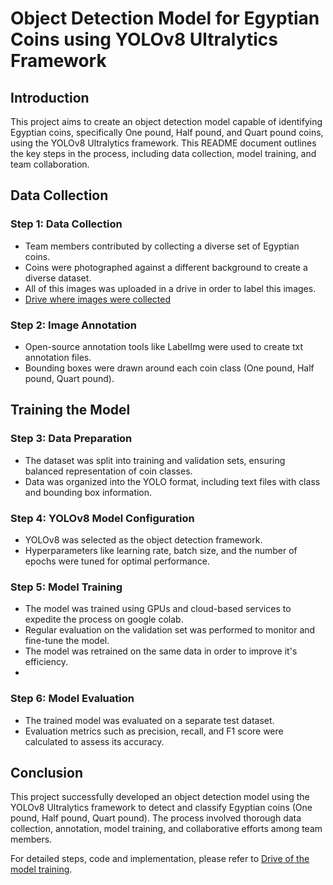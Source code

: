 # Object Detection Model for Egyptian Coins using YOLOv8 Ultralytics Framework

## Introduction

This project aims to create an object detection model capable of identifying Egyptian coins, specifically One pound, Half pound, and Quart pound coins, using the YOLOv8 Ultralytics framework. This README document outlines the key steps in the process, including data collection, model training, and team collaboration.

## Data Collection

### Step 1: Data Collection

- Team members contributed by collecting a diverse set of Egyptian coins.
- Coins were photographed against a different background to create a diverse dataset.
- All of this images was uploaded in a drive in order to label this images.
- [Drive where images were collected](https://github.com/your-username/your-repo)


### Step 2: Image Annotation

- Open-source annotation tools like LabelImg were used to create txt annotation files.
- Bounding boxes were drawn around each coin class (One pound, Half pound, Quart pound).

## Training the Model

### Step 3: Data Preparation

- The dataset was split into training and validation sets, ensuring balanced representation of coin classes.
- Data was organized into the YOLO format, including text files with class and bounding box information.

### Step 4: YOLOv8 Model Configuration

- YOLOv8 was selected as the object detection framework.
- Hyperparameters like learning rate, batch size, and the number of epochs were tuned for optimal performance.

### Step 5: Model Training

- The model was trained using GPUs and cloud-based services to expedite the process on google colab.
- Regular evaluation on the validation set was performed to monitor and fine-tune the model.
- The model was retrained on the same data in order to improve it's efficiency.
- 
### Step 6: Model Evaluation

- The trained model was evaluated on a separate test dataset.
- Evaluation metrics such as precision, recall, and F1 score were calculated to assess its accuracy.

## Conclusion

This project successfully developed an object detection model using the YOLOv8 Ultralytics framework to detect and classify Egyptian coins (One pound, Half pound, Quart pound). The process involved thorough data collection, annotation, model training, and collaborative efforts among team members.

For detailed steps, code and implementation, please refer to [Drive of the model training](https://github.com/your-username/your-repo).

